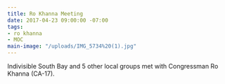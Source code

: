 ```yaml
---
title: Ro Khanna Meeting
date: 2017-04-23 09:00:00 -07:00
tags:
- ro khanna
- MOC
main-image: "/uploads/IMG_5734%20(1).jpg"
---
```


Indivisible South Bay and 5 other local groups met with Congressman Ro Khanna (CA-17). 

